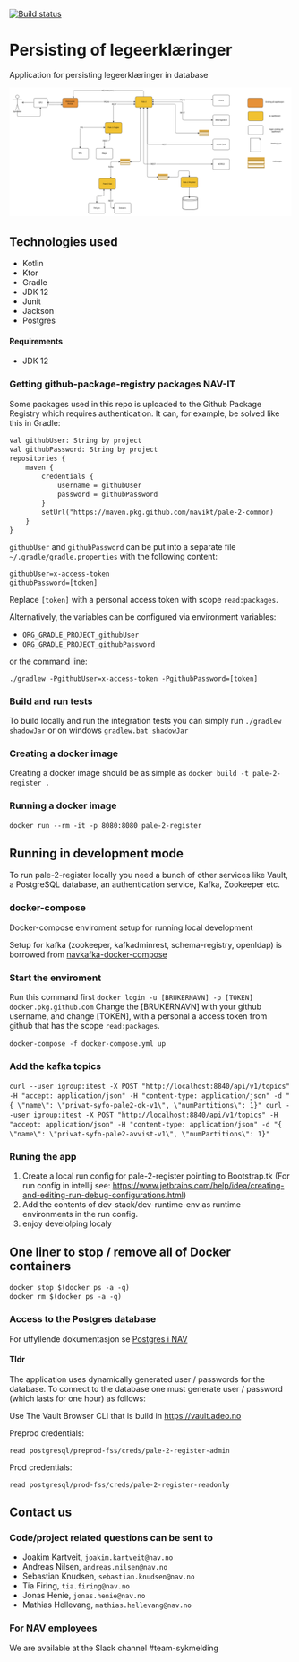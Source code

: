[![Build status](https://github.com/navikt/pale-2-register/workflows/Deploy%20to%20dev%20and%20prod/badge.svg)](https://github.com/navikt/pale-2-register/workflows/Deploy%20to%20dev%20and%20prod/badge.svg)

# Persisting of legeerklæringer
Application for persisting legeerklæringer in database

<img src="./src/svg/flytdiagram.svg" alt="Image of the flow of the pale-2 application">


## Technologies used
* Kotlin
* Ktor
* Gradle
* JDK 12
* Junit
* Jackson
* Postgres

#### Requirements

* JDK 12

### Getting github-package-registry packages NAV-IT
Some packages used in this repo is uploaded to the Github Package Registry which requires authentication. It can, for example, be solved like this in Gradle:
```
val githubUser: String by project
val githubPassword: String by project
repositories {
    maven {
        credentials {
            username = githubUser
            password = githubPassword
        }
        setUrl("https://maven.pkg.github.com/navikt/pale-2-common)
    }
}
```

`githubUser` and `githubPassword` can be put into a separate file `~/.gradle/gradle.properties` with the following content:

```                                                     
githubUser=x-access-token
githubPassword=[token]
```

Replace `[token]` with a personal access token with scope `read:packages`.

Alternatively, the variables can be configured via environment variables:

* `ORG_GRADLE_PROJECT_githubUser`
* `ORG_GRADLE_PROJECT_githubPassword`

or the command line:

```
./gradlew -PgithubUser=x-access-token -PgithubPassword=[token]
```

### Build and run tests
To build locally and run the integration tests you can simply run `./gradlew shadowJar` or on windows 
`gradlew.bat shadowJar`

### Creating a docker image
Creating a docker image should be as simple as `docker build -t pale-2-register .`

### Running a docker image
`docker run --rm -it -p 8080:8080 pale-2-register`

## Running in development mode
To run pale-2-register locally you need a bunch of other services like Vault, a PostgreSQL database, an authentication service, Kafka, Zookeeper etc. 

### docker-compose
Docker-compose enviroment setup for running local development

Setup for kafka (zookeeper, kafkadminrest, schema-registry, openldap) is borrowed from [navkafka-docker-compose](https://github.com/navikt/navkafka-docker-compose)

### Start the enviroment 

Run this command first
```docker login -u [BRUKERNAVN] -p [TOKEN] docker.pkg.github.com```
Change the [BRUKERNAVN] with your github username, and change [TOKEN], with a personal a access token from github
 that has the scope `read:packages`.
 
```docker-compose -f docker-compose.yml up```

### Add the kafka topics
```curl --user igroup:itest -X POST "http://localhost:8840/api/v1/topics" -H "accept: application/json" -H "content-type: application/json" -d "{ \"name\": \"privat-syfo-pale2-ok-v1\", \"numPartitions\": 1}" curl --user igroup:itest -X POST "http://localhost:8840/api/v1/topics" -H "accept: application/json" -H "content-type: application/json" -d "{ \"name\": \"privat-syfo-pale2-avvist-v1\", \"numPartitions\": 1}"```

### Runing the app
1. Create a local run config for pale-2-register pointing to Bootstrap.tk (For run config in intellij see: https://www.jetbrains.com/help/idea/creating-and-editing-run-debug-configurations.html)
2. Add the contents of dev-stack/dev-runtime-env as runtime environments in the run config.
3. enjoy develolping localy

## One liner to stop / remove all of Docker containers

```
docker stop $(docker ps -a -q)
docker rm $(docker ps -a -q)
```


### Access to the Postgres database

For utfyllende dokumentasjon se [Postgres i NAV](https://github.com/navikt/utvikling/blob/master/PostgreSQL.md)

#### Tldr

The application uses dynamically generated user / passwords for the database.
To connect to the database one must generate user / password (which lasts for one hour)
as follows:

Use The Vault Browser CLI that is build in https://vault.adeo.no


Preprod credentials:

```
read postgresql/preprod-fss/creds/pale-2-register-admin

```

Prod credentials:

```
read postgresql/prod-fss/creds/pale-2-register-readonly

```

## Contact us
### Code/project related questions can be sent to
* Joakim Kartveit, `joakim.kartveit@nav.no`
* Andreas Nilsen, `andreas.nilsen@nav.no`
* Sebastian Knudsen, `sebastian.knudsen@nav.no`
* Tia Firing, `tia.firing@nav.no`
* Jonas Henie, `jonas.henie@nav.no`
* Mathias Hellevang, `mathias.hellevang@nav.no`

### For NAV employees
We are available at the Slack channel #team-sykmelding